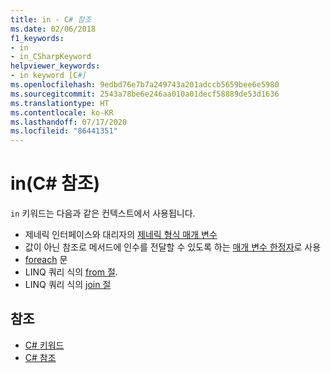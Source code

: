 ```yaml
---
title: in - C# 참조
ms.date: 02/06/2018
f1_keywords:
- in
- in_CSharpKeyword
helpviewer_keywords:
- in keyword [C#]
ms.openlocfilehash: 9edbd76e7b7a249743a201adccb5659bee6e5980
ms.sourcegitcommit: 2543a78be6e246aa010a01decf58889de53d1636
ms.translationtype: HT
ms.contentlocale: ko-KR
ms.lasthandoff: 07/17/2020
ms.locfileid: "86441351"
---
```

# <a name="in-c-reference"></a>in(C# 참조)

`in` 키워드는 다음과 같은 컨텍스트에서 사용됩니다.  
  
- 제네릭 인터페이스와 대리자의 [제네릭 형식 매개 변수](in-generic-modifier.md)
- 값이 아닌 참조로 메서드에 인수를 전달할 수 있도록 하는 [매개 변수 한정자](in-parameter-modifier.md)로 사용
- [foreach](foreach-in.md) 문
- LINQ 쿼리 식의 [from 절](from-clause.md).
- LINQ 쿼리 식의 [join 절](join-clause.md)
  
## <a name="see-also"></a>참조

- [C# 키워드](index.md)
- [C# 참조](../index.md)
